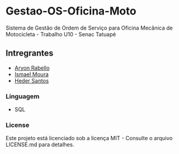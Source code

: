 # Gestao-OS-Oficina-Moto
Sistema de Gestão de Ordem de Serviço para Oficina Mecânica de Motocicleta - Trabalho U10 - Senac Tatuapé

## Intregrantes
- <a href="https://github.com/arriaoedu123">Aryon Rabello</a>
- <a href="https://github.com/IsmaelMoura"> Ismael Moura </a>
- <a href="https://github.com/MorcegoH"> Heder Santos </a>

### Linguagem 
- SQL

### License
Este projeto está licenciado sob a licença MIT - Consulte o arquivo LICENSE.md para detalhes.
